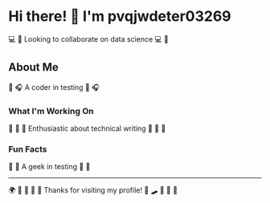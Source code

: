 # Hi there! 👋 I'm pvqjwdeter03269

💻 🌺 Looking to collaborate on data science 💻 🌺

## About Me
🎳 🎧 A coder in testing 🎳 🎧

### What I'm Working On
🏒 🎪 🎱 Enthusiastic about technical writing 🏒 🎪 🎱

### Fun Facts
🚵 🎯 A geek in testing 🚵 🎯

---
🌍 🚴 🏒 🎰 🎣 Thanks for visiting my profile! 🎾 🛹 🎯 🏓 🥊
